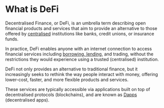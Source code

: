 # What is DeFi

Decentralised Finance, or DeFi, is an umbrella term describing open financial products and services that aim to provide an alternative to those offered by [centralised](https://academy.stakedao.org/what-is-a-centralised-market/) institutions like banks, credit unions, or insurance funds.

In practice, DeFi enables anyone with an internet connection to access financial services including [borrowing, lending](https://academy.stakedao.org/how-do-lending-and-borrowing-work-in-defi/), and trading, without the restrictions they would experience using a trusted (centralised) institution.

DeFi not only provides an alternative to traditional finance, but it increasingly seeks to rethink the way people interact with money, offering lower-cost, faster, and more flexible products and services.

These services are typically accessible via applications built on top of decentralised protocols (blockchains), and are known as [Dapps](https://academy.stakedao.org/what-are-dapps/) (decentralised apps).
